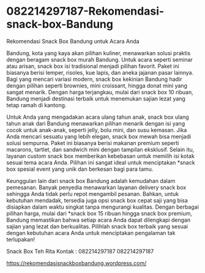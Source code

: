 # 082214297187-Rekomendasi-snack-box-Bandung
Rekomendasi Snack Box Bandung untuk Acara Anda

Bandung, kota yang kaya akan pilihan kuliner, menawarkan solusi praktis dengan beragam snack box murah Bandung. Untuk acara seperti seminar atau arisan, snack box isi tradisional menjadi pilihan favorit. Paket ini biasanya berisi lemper, risoles, kue lapis, dan aneka jajanan pasar lainnya. Bagi yang mencari variasi modern, snack box kekinian Bandung hadir dengan pilihan seperti brownies, mini croissant, hingga donat mini yang sangat menarik. Dengan harga terjangkau, mulai dari snack box 10 ribuan, Bandung menjadi destinasi terbaik untuk menemukan sajian lezat yang tetap ramah di kantong.

Untuk Anda yang mengadakan acara ulang tahun anak, snack box ulang tahun anak dari Bandung menawarkan pilihan menarik dengan isi yang cocok untuk anak-anak, seperti jelly, bolu mini, dan susu kemasan. Jika Anda mencari sesuatu yang lebih elegan, snack box mewah bisa menjadi solusi sempurna. Paket ini biasanya berisi makanan premium seperti macarons, tartlet, dan sandwich mini dengan tampilan eksklusif. Selain itu, layanan custom snack box memberikan kebebasan untuk memilih isi kotak sesuai tema acara Anda. Pilihan ini sangat ideal untuk menciptakan *snack box spesial event yang unik dan berkesan bagi para tamu.

Keunggulan lain dari snack box Bandung adalah kemudahan dalam pemesanan. Banyak penyedia menawarkan layanan delivery snack box sehingga Anda tidak perlu repot mengambil pesanan. Bahkan, untuk kebutuhan mendadak, tersedia juga opsi snack box cepat saji yang bisa disiapkan dalam waktu singkat tanpa mengurangi kualitas. Dengan berbagai pilihan harga, mulai dari *snack box 15 ribuan hingga snack box premium, Bandung memastikan bahwa setiap acara Anda dapat dilengkapi dengan sajian yang lezat dan berkualitas. Pilihlah snack box terbaik yang sesuai dengan kebutuhan acara Anda untuk menciptakan pengalaman tak terlupakan!

Snack Box Teh Rita Kontak : 082214297187 082214297187

https://rekomendasisnackboxbandung.wordpress.com/
